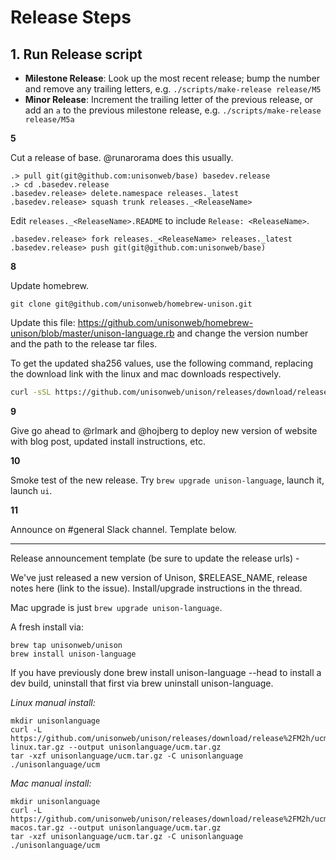 # Release Steps

## 1. Run Release script


* **Milestone Release**: Look up the most recent release; bump the number and remove any trailing letters, e.g. `./scripts/make-release release/M5`
* **Minor Release**: Increment the trailing letter of the previous release, or add an `a` to the previous milestone release, e.g. `./scripts/make-release release/M5a`


__5__

Cut a release of base. @runarorama does this usually.


```
.> pull git(git@github.com:unisonweb/base) basedev.release
.> cd .basedev.release
.basedev.release> delete.namespace releases._latest
.basedev.release> squash trunk releases._<ReleaseName>
```

Edit `releases._<ReleaseName>.README` to include `Release: <ReleaseName>`.

```
.basedev.release> fork releases._<ReleaseName> releases._latest
.basedev.release> push git(git@github.com:unisonweb/base)
```

__8__

Update homebrew.

```
git clone git@github.com/unisonweb/homebrew-unison.git
```

Update this file: https://github.com/unisonweb/homebrew-unison/blob/master/unison-language.rb and change the version number and the path to the release tar files.

To get the updated sha256 values, use the following command, replacing the download link with the linux and mac downloads respectively.

```sh
curl -sSL https://github.com/unisonweb/unison/releases/download/release%2FM2h/ucm-linux.tar.gz | shasum -a 256 | cut -f1 -d" "
```

__9__

Give go ahead to @rlmark and @hojberg to deploy new version of website with blog post, updated install instructions, etc.

__10__

Smoke test of the new release. Try `brew upgrade unison-language`, launch it, launch `ui`.

__11__

Announce on #general Slack channel. Template below.

---

Release announcement template (be sure to update the release urls) -

We've just released a new version of Unison, $RELEASE_NAME, release notes here (link to the issue). Install/upgrade instructions in the thread.

Mac upgrade is just `brew upgrade unison-language`.

A fresh install via:

```
brew tap unisonweb/unison
brew install unison-language
```

If you have previously done brew install unison-language --head to install a dev build, uninstall that first via brew uninstall unison-language.

_Linux manual install:_

```
mkdir unisonlanguage
curl -L https://github.com/unisonweb/unison/releases/download/release%2FM2h/ucm-linux.tar.gz --output unisonlanguage/ucm.tar.gz
tar -xzf unisonlanguage/ucm.tar.gz -C unisonlanguage
./unisonlanguage/ucm
```

_Mac manual install:_

```
mkdir unisonlanguage
curl -L https://github.com/unisonweb/unison/releases/download/release%2FM2h/ucm-macos.tar.gz --output unisonlanguage/ucm.tar.gz
tar -xzf unisonlanguage/ucm.tar.gz -C unisonlanguage
./unisonlanguage/ucm
```
